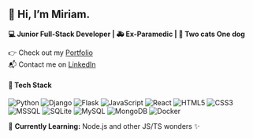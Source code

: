## 👋 Hi, I’m Miriam.
**💻 Junior Full-Stack Developer | 🚑 Ex-Paramedic | 🐾 Two cats One dog**

👉 Check out my [Portfolio](https://resume-omega-pied.vercel.app/) <br />
📬 Contact me on [LinkedIn](https://www.linkedin.com/in/YOURNAME) 

#### 🚀 Tech Stack
![Python](https://img.shields.io/badge/Python-3776AB?style=plastic&logo=python&logoColor=white)
![Django](https://img.shields.io/badge/Django-092E20?style=plastic&logo=django&logoColor=white)
![Flask](https://img.shields.io/badge/Flask-000000?style=plastic&logo=flask&logoColor=white)
![JavaScript](https://img.shields.io/badge/JavaScript-323330?style=plastic&logo=javascript&logoColor=F7DF1E)
![React](https://img.shields.io/badge/React-20232A?style=plastic&logo=react&logoColor=61DAFB)
![HTML5](https://img.shields.io/badge/HTML5-E34F26?style=plastic&logo=html5&logoColor=white)
![CSS3](https://img.shields.io/badge/CSS3-1572B6?style=plastic&logo=css3&logoColor=white)
![MSSQL](https://img.shields.io/badge/MSSQL-CC2927?style=plastic&logo=microsoftsqlserver&logoColor=white)
![SQLite](https://img.shields.io/badge/SQLite-07405E?style=plastic&logo=sqlite&logoColor=white)
![MySQL](https://img.shields.io/badge/MySQL-005C84?style=plastic&logo=mysql&logoColor=white)
![MongoDB](https://img.shields.io/badge/MongoDB-4EA94B?style=plastic&logo=mongodb&logoColor=white)
![Docker](https://img.shields.io/badge/Docker-0db7ed?style=plastic&logo=docker&logoColor=white)

🌱 **Currently Learning:** Node.js and other JS/TS wonders ✨

